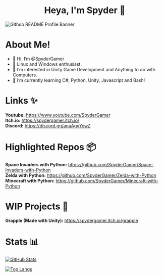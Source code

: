 <p>
  <h1 align="center"><b>Heya, I'm Spyder 👋</b></h1>
</p>

![Github README Profile Banner](https://user-images.githubusercontent.com/85440857/178699988-cd944a32-a22b-48a3-841c-5b5aee415d97.png)

# About Me!
- 👋 Hi, I’m @SpyderGamer
- 🐧 Linux and Windows enthusiast.
- 👀 I’m interested in Unity Game Development and Anything to do with Computers.
- 🌱 I’m currently learning C#, Python, Unity, Javascript and Bash!

# Links ✨
**Youtube:** https://www.youtube.com/SpyderGamer <br/>
**Itch.io:** https://spydergamer.itch.io/ <br/>
**Discord:** https://discord.gg/anaAgvYcwZ <br/>

# Highlighted Repos 📦
**Space Invaders with Python:** https://github.com/SpyderGamer/Space-Invaders-with-Python <br/>
**Zelda with Python:** https://github.com/SpyderGamer/Zelda-with-Python <br/>
**Minecraft with Python:** https://github.com/SpyderGamer/Minecraft-with-Python <br/>

<!---
[![Readme Card](https://github-readme-stats.vercel.app/api/pin/?username=SpyderGamer&repo=Zelda-with-Python&theme=synthwave)](https://github.com/anuraghazra/github-readme-stats) [![Readme Card](https://github-readme-stats.vercel.app/api/pin/?username=SpyderGamer&repo=Minecraft-with-Python&theme=synthwave)](https://github.com/anuraghazra/github-readme-stats) [![Readme Card](https://github-readme-stats.vercel.app/api/pin/?username=SpyderGamer&repo=Space-Invaders-with-Python&theme=synthwave)](https://github.com/anuraghazra/github-readme-stats)
--->

# WIP Projects 🧾
**Grapple (Made with Unity):** https://spydergamer.itch.io/grapple

# Stats 📊
[![GitHub Stats](https://github-readme-stats.vercel.app/api?username=SpyderGamer&theme=synthwave)](https://github.com/anuraghazra/github-readme-stats)

[![Top Langs](https://github-readme-stats.vercel.app/api/top-langs/?username=SpyderGamer&theme=synthwave)](https://github.com/anuraghazra/github-readme-stats)

<!---
SpyderGamer/SpyderGamer is a ✨ special ✨ repository because its `README.md` (this file) appears on your GitHub profile.
You can click the Preview link to take a look at your changes.
--->

